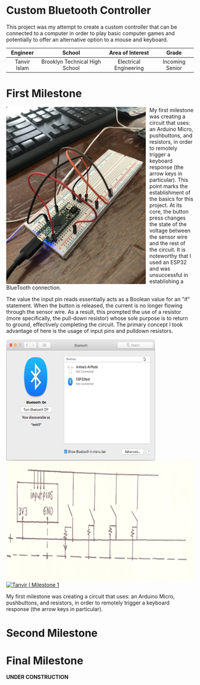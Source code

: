 ﻿# Custom Bluetooth Controller

This project was my attempt to create a custom controller that can be connected to a computer in order to play basic computer games and potentially to offer an alternative option to a mouse and keyboard.

| **Engineer** | **School** | **Area of Interest** | **Grade** |
|:--:|:--:|:--:|:--:|
| Tanvir Islam | Brooklyn Technical High School | Electrical Engineering | Incoming Senior
  
# First Milestone

<HTML>
  
<img src="images_folder/IMG-2207.jpg" height=475 width=375 align=left style="float:left; padding-right:10px">
  
  My first milestone was creating a circuit that uses: an Arduino Micro, pushbuttons, and resistors, in order to remotely trigger a keyboard response (the arrow keys in particular). This point marks the establishment of the basics for this project. At its core, the button press changes the state of the voltage between the sensor wire and the rest of the circuit. It is noteworthy that I used an ESP32 and was unsuccessful in establishing a BlueTooth connection.
 
  The value the input pin reads essentially acts as a Boolean value for an "if" statement. When the button is released, the current is no longer flowing through the sensor wire. As a result, this prompted the use of a resistor (more specifically, the pull-down resistor) whose sole purpose is to return to ground, effectively completing the circuit. The primary concept I took advantage of here is the usage of input pins and pulldown resistors.
  
<img src="images_folder/ESP32 BlueTooth Issue.png" height=325 width=400 align=left style="float:left; padding-right:0px">
<img src="images_folder/IMG_2225.jpg" height=325 width=550 align=right style="float:right; padding-left:0px">

</HTML>

[![Tanvir I Milestone 1](https://res.cloudinary.com/marcomontalbano/image/upload/v1626222369/video_to_markdown/images/youtube--pSd6XLdJq5s-c05b58ac6eb4c4700831b2b3070cd403.jpg)](https://www.youtube.com/watch?v=pSd6XLdJq5s "Tanvir I Milestone 1")

My first milestone was creating a circuit that uses: an Arduino Micro, pushbuttons, and resistors, in order to remotely trigger a keyboard response (the arrow keys in particular).

# Second Milestone

# Final Milestone

**UNDER CONSTRUCTION**
